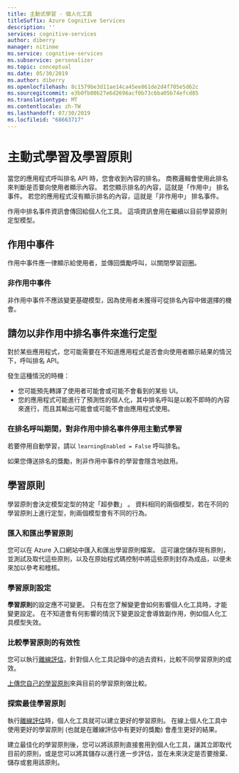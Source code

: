 ```yaml
---
title: 主動式學習 - 個人化工具
titleSuffix: Azure Cognitive Services
description: ''
services: cognitive-services
author: diberry
manager: nitinme
ms.service: cognitive-services
ms.subservice: personalizer
ms.topic: conceptual
ms.date: 05/30/2019
ms.author: diberry
ms.openlocfilehash: 8c1579be3d11ae14ca45ee861de2d4f705e5d62c
ms.sourcegitcommit: e3b0fb00b27e6d2696acf0b73c6ba05b74efcd85
ms.translationtype: MT
ms.contentlocale: zh-TW
ms.lasthandoff: 07/30/2019
ms.locfileid: "68663717"
---
```

# <a name="active-learning-and-learning-policies"></a>主動式學習及學習原則 

當您的應用程式呼叫排名 API 時，您會收到內容的排名。 商務邏輯會使用此排名來判斷是否要向使用者顯示內容。 若您顯示排名的內容，這就是「作用中」  排名事件。 若您的應用程式沒有顯示排名的內容，這就是「非作用中」  排名事件。 

作用中排名事件資訊會傳回給個人化工具。 這項資訊會用在繼續以目前學習原則定型模型。

## <a name="active-events"></a>作用中事件

作用中事件應一律顯示給使用者，並傳回獎勵呼叫，以關閉學習迴圈。 

### <a name="inactive-events"></a>非作用中事件 

非作用中事件不應該變更基礎模型，因為使用者未獲得可從排名內容中做選擇的機會。

## <a name="dont-train-with-inactive-rank-events"></a>請勿以非作用中排名事件來進行定型 

對於某些應用程式，您可能需要在不知道應用程式是否會向使用者顯示結果的情況下，呼叫排名 API。 

發生這種情況的時機：

* 您可能預先轉譯了使用者可能會或可能不會看到的某些 UI。 
* 您的應用程式可能進行了預測性的個人化，其中排名呼叫是以較不即時的內容來進行，而且其輸出可能會或可能不會由應用程式使用。 

### <a name="disable-active-learning-for-inactive-rank-events-during-rank-call"></a>在排名呼叫期間，對非作用中排名事件停用主動式學習

若要停用自動學習，請以 `learningEnabled = False` 呼叫排名。

如果您傳送排名的獎勵，則非作用中事件的學習會隱含地啟用。

## <a name="learning-policies"></a>學習原則

學習原則會決定模型定型的特定「超參數」  。 資料相同的兩個模型，若在不同的學習原則上進行定型，則兩個模型會有不同的行為。

### <a name="importing-and-exporting-learning-policies"></a>匯入和匯出學習原則

您可以在 Azure 入口網站中匯入和匯出學習原則檔案。 這可讓您儲存現有原則，並測試及取代這些原則，以及在原始程式碼控制中將這些原則封存為成品，以便未來加以參考和稽核。

### <a name="learning-policy-settings"></a>學習原則設定

**學習原則**的設定應不可變更。 只有在您了解變更會如何影響個人化工具時，才能變更設定。 在不知道會有何影響的情況下變更設定會導致副作用，例如個人化工具模型失效。

### <a name="comparing-effectiveness-of-learning-policies"></a>比較學習原則的有效性

您可以執行[離線評估](concepts-offline-evaluation.md)，針對個人化工具記錄中的過去資料，比較不同學習原則的成效。

[上傳您自己的學習原則](how-to-offline-evaluation.md)來與目前的學習原則做比較。

### <a name="discovery-of-optimized-learning-policies"></a>探索最佳學習原則

執行[離線評估](how-to-offline-evaluation.md)時，個人化工具就可以建立更好的學習原則。 在線上個人化工具中使用更好的學習原則 (也就是在離線評估中有更好的獎勵) 會產生更好的結果。

建立最佳化的學習原則後，您可以將該原則直接套用到個人化工具，讓其立即取代目前的原則，或是您可以將其儲存以進行進一步評估，並在未來決定是否要捨棄、儲存或套用該原則。